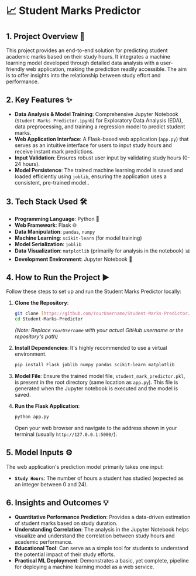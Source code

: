 # 📈 Student Marks Predictor

## 1. Project Overview 🎯

This project provides an end-to-end solution for predicting student academic marks based on their study hours. It integrates a machine learning model developed through detailed data analysis with a user-friendly web application, making the prediction readily accessible. The aim is to offer insights into the relationship between study effort and performance.

## 2. Key Features ✨

* **Data Analysis & Model Training**: Comprehensive Jupyter Notebook (`Student Marks Predictor.ipynb`) for Exploratory Data Analysis (EDA), data preprocessing, and training a regression model to predict student marks.
* **Web Application Interface**: A Flask-based web application (`app.py`) that serves as an intuitive interface for users to input study hours and receive instant mark predictions.
* **Input Validation**: Ensures robust user input by validating study hours (0-24 hours).
* **Model Persistence**: The trained machine learning model is saved and loaded efficiently using `joblib`, ensuring the application uses a consistent, pre-trained model..

## 3. Tech Stack Used 🛠️

* **Programming Language**: Python 🐍
* **Web Framework**: Flask 🌐
* **Data Manipulation**: `pandas`, `numpy`
* **Machine Learning**: `scikit-learn` (for model training)
* **Model Serialization**: `joblib`
* **Data Visualization**: `matplotlib` (primarily for analysis in the notebook) 📊
* **Development Environment**: Jupyter Notebook 📓

## 4. How to Run the Project ▶️

Follow these steps to set up and run the Student Marks Predictor locally:

1.  **Clone the Repository**:
    ```bash
    git clone [https://github.com/YourUsername/Student-Marks-Predictor.git](https://github.com/YourUsername/Student-Marks-Predictor.git)
    cd Student-Marks-Predictor
    ```
    *(Note: Replace `YourUsername` with your actual GitHub username or the repository's path)*

2.  **Install Dependencies**:
    It's highly recommended to use a virtual environment.
    ```bash
    pip install Flask joblib numpy pandas scikit-learn matplotlib
    ```

3.  **Model File**:
    Ensure the trained model file, `student_mark_predictor.pkl`, is present in the root directory (same location as `app.py`). This file is generated when the Jupyter notebook is executed and the model is saved.

4.  **Run the Flask Application**:
    ```bash
    python app.py
    ```
    Open your web browser and navigate to the address shown in your terminal (usually `http://127.0.0.1:5000/`).

## 5. Model Inputs ⚙️

The web application's prediction model primarily takes one input:

* **`Study Hours`**: The number of hours a student has studied (expected as an integer between 0 and 24).

## 6. Insights and Outcomes 💡

* **Quantitative Performance Prediction**: Provides a data-driven estimation of student marks based on study duration.
* **Understanding Correlation**: The analysis in the Jupyter Notebook helps visualize and understand the correlation between study hours and academic performance.
* **Educational Tool**: Can serve as a simple tool for students to understand the potential impact of their study efforts.
* **Practical ML Deployment**: Demonstrates a basic, yet complete, pipeline for deploying a machine learning model as a web service.

